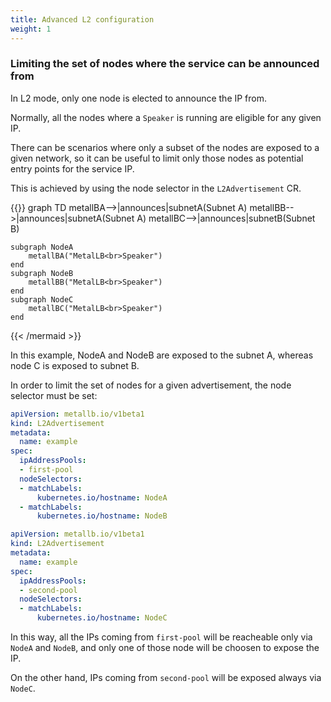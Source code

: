 ```yaml
---
title: Advanced L2 configuration
weight: 1
---
```


### Limiting the set of nodes where the service can be announced from

In L2 mode, only one node is elected to announce the IP from.

Normally, all the nodes where a `Speaker` is running are eligible for any given IP.

There can be scenarios where only a subset of the nodes are exposed to a given network, so
it can be useful to limit only those nodes as potential entry points for the service IP.

This is achieved by using the node selector in the `L2Advertisement` CR.

{{<mermaid align="center">}}
graph TD
    metallBA-->|announces|subnetA(Subnet A)
    metallBB-->|announces|subnetA(Subnet A)
    metallBC-->|announces|subnetB(Subnet B)

    subgraph NodeA
        metallBA("MetalLB<br>Speaker")
    end
    subgraph NodeB
        metallBB("MetalLB<br>Speaker")
    end
    subgraph NodeC
        metallBC("MetalLB<br>Speaker")
    end

{{< /mermaid >}}

In this example, NodeA and NodeB are exposed to the subnet A, whereas node C is exposed to subnet B.

In order to limit the set of nodes for a given advertisement, the node selector must be set:

```yaml
apiVersion: metallb.io/v1beta1
kind: L2Advertisement
metadata:
  name: example
spec:
  ipAddressPools:
  - first-pool
  nodeSelectors:
  - matchLabels:
      kubernetes.io/hostname: NodeA
  - matchLabels:
      kubernetes.io/hostname: NodeB
```

```yaml
apiVersion: metallb.io/v1beta1
kind: L2Advertisement
metadata:
  name: example
spec:
  ipAddressPools:
  - second-pool
  nodeSelectors:
  - matchLabels:
      kubernetes.io/hostname: NodeC
```

In this way, all the IPs coming from `first-pool` will be reacheable only via `NodeA`
and `NodeB`, and only one of those node will be choosen to expose the IP.

On the other hand, IPs coming from `second-pool` will be exposed always via `NodeC`.
